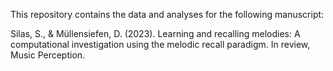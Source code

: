 This repository contains the data and analyses for the following manuscript:

Silas, S., & Müllensiefen, D. (2023). Learning and recalling melodies: A computational investigation using the melodic recall paradigm. In review, Music Perception.

